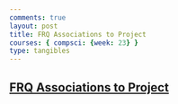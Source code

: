 ```yaml
---
comments: true
layout: post
title: FRQ Associations to Project
courses: { compsci: {week: 23} }
type: tangibles
---
```


## [FRQ Associations to Project](https://github.com/kaiden-dough/kaidencsablog/issues/8)